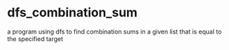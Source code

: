 # dfs_combination_sum
a program using dfs to find combination sums in a given list that is equal to the specified target
